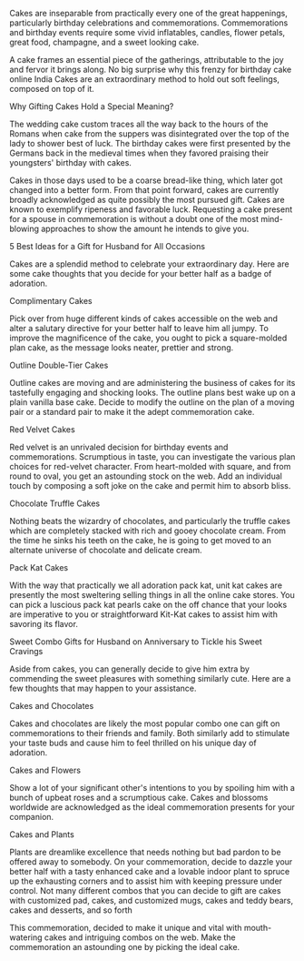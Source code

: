 Cakes are inseparable from practically every one of the great happenings, particularly birthday celebrations and commemorations. Commemorations and birthday events require some vivid inflatables, candles, flower petals, great food, champagne, and a sweet looking cake. 

A cake frames an essential piece of the gatherings, attributable to the joy and fervor it brings along. No big surprise why this frenzy for birthday cake online India Cakes are an extraordinary method to hold out soft feelings, composed on top of it.

Why Gifting Cakes Hold a Special Meaning?

The wedding cake custom traces all the way back to the hours of the Romans when cake from the suppers was disintegrated over the top of the lady to shower best of luck. The birthday cakes were first presented by the Germans back in the medieval times when they favored praising their youngsters' birthday with cakes. 

Cakes in those days used to be a coarse bread-like thing, which later got changed into a better form. From that point forward, cakes are currently broadly acknowledged as quite possibly the most pursued gift. Cakes are known to exemplify ripeness and favorable luck. Requesting a cake present for a spouse in commemoration is without a doubt one of the most mind-blowing approaches to show the amount he intends to give you.


5 Best Ideas for a Gift for Husband for All Occasions

Cakes are a splendid method to celebrate your extraordinary day. Here are some cake thoughts that you decide for your better half as a badge of adoration.

Complimentary Cakes 

Pick over from huge different kinds of cakes accessible on the web and alter a salutary directive for your better half to leave him all jumpy. To improve the magnificence of the cake, you ought to pick a square-molded plan cake, as the message looks neater, prettier and strong. 

Outline Double-Tier Cakes 

Outline cakes are moving and are administering the business of cakes for its tastefully engaging and shocking looks. The outline plans best wake up on a plain vanilla base cake. Decide to modify the outline on the plan of a moving pair or a standard pair to make it the adept commemoration cake.


Red Velvet Cakes 

Red velvet is an unrivaled decision for birthday events and commemorations. Scrumptious in taste, you can investigate the various plan choices for red-velvet character. From heart-molded with square, and from round to oval, you get an astounding stock on the web. Add an individual touch by composing a soft joke on the cake and permit him to absorb bliss. 

Chocolate Truffle Cakes 

Nothing beats the wizardry of chocolates, and particularly the truffle cakes which are completely stacked with rich and gooey chocolate cream. From the time he sinks his teeth on the cake, he is going to get moved to an alternate universe of chocolate and delicate cream. 

Pack Kat Cakes 

With the way that practically we all adoration pack kat, unit kat cakes are presently the most sweltering selling things in all the online cake stores. You can pick a luscious pack kat pearls cake on the off chance that your looks are imperative to you or straightforward Kit-Kat cakes to assist him with savoring its flavor. 

Sweet Combo Gifts for Husband on Anniversary to Tickle his Sweet Cravings 

Aside from cakes, you can generally decide to give him extra by commending the sweet pleasures with something similarly cute. Here are a few thoughts that may happen to your assistance.


Cakes and Chocolates 

Cakes and chocolates are likely the most popular combo one can gift on commemorations to their friends and family. Both similarly add to stimulate your taste buds and cause him to feel thrilled on his unique day of adoration. 

Cakes and Flowers 

Show a lot of your significant other's intentions to you by spoiling him with a bunch of upbeat roses and a scrumptious cake. Cakes and blossoms worldwide are acknowledged as the ideal commemoration presents for your companion. 

Cakes and Plants 

Plants are dreamlike excellence that needs nothing but bad pardon to be offered away to somebody. On your commemoration, decide to dazzle your better half with a tasty enhanced cake and a lovable indoor plant to spruce up the exhausting corners and to assist him with keeping pressure under control.  Not many different combos that you can decide to gift are cakes with customized pad, cakes, and customized mugs, cakes and teddy bears, cakes and desserts, and so forth 

This commemoration, decided to make it unique and vital with mouth-watering cakes and intriguing combos on the web. Make the commemoration an astounding one by picking the ideal cake.
